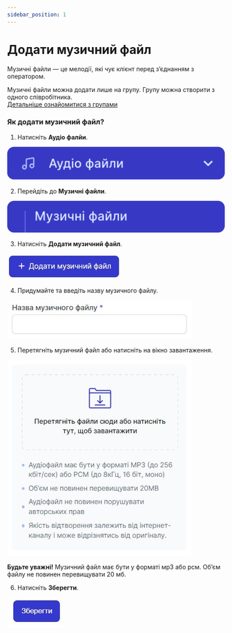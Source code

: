 ```yaml
---
sidebar_position: 1
---
```


# Додати музичний файл

Музичні файли — це мелодії, які чує клієнт перед зʼєднанням з оператором.

Музичні файли можна додати лише на групу. Групу можна створити з одного співробітника. <br/> [Детальніше ознайомитися з групами](docs/employees-groups/groups/create-group.md)
	
### Як додати музичний файл?

1.	Натисніть **Аудіо фалйи**.
 
 ![](../../img/general-settings/music-files/side-bar-audio-files-tab.svg)

2.	Перейдіть до **Музичні файли**.
 
 ![](../../img/general-settings/music-files/side-bar-music-files-tab.svg)

3.	Натисніть **Додати музичний файл**.
 
 ![](../../img/general-settings/music-files/Рисунок49.png)

4.	Придумайте та введіть назву музичного файлу.
 
 ![](../../img/general-settings/music-files/Рисунок50.png)

5.	Перетягніть музичний файл або натисніть на вікно завантаження.
 
 ![](../../img/general-settings/music-files/Рисунок51.png)
 
**Будьте уважні!** Музичний файл має бути у форматі мр3 або рсм. Обʼєм файлу не повинен перевищувати 20 мб.

6.	Натисніть **Зберегти**.

 ![](../../img/general-settings/music-files/Рисунок52.png)
